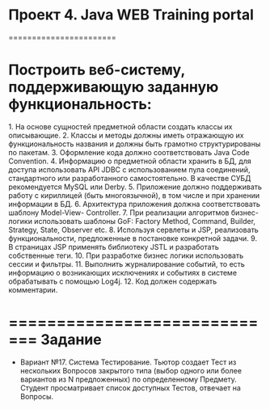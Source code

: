 # Проект 4. Java WEB Training portal
=======================
<h1>Построить веб-систему, поддерживающую заданную функциональность:</h1>
1. На основе сущностей предметной области создать классы их
   описывающие.
2. Классы и методы должны иметь отражающую их функциональность
   названия и должны быть грамотно структурированы по пакетам.
3. Оформление кода должно соответствовать Java Code Convention.
4. Информацию о предметной области хранить в БД, для доступа
   использовать API JDBC с использованием пула соединений,
   стандартного или разработанного самостоятельно. В качестве СУБД
   рекомендуется MySQL или Derby.
5. Приложение должно поддерживать работу с кириллицей (быть
   многоязычной), в том числе и при хранении информации в БД.
6. Архитектура приложения должна соответствовать шаблону Model-View-
   Controller.
7. При реализации алгоритмов бизнес-логики использовать шаблоны GoF:
   Factory Method, Command, Builder, Strategy, State, Observer etc.
8. Используя сервлеты и JSP, реализовать функциональности,
   предложенные в постановке конкретной задачи.
9. В страницах JSP применять библиотеку JSTL и разработать собственные
   теги.
10. При разработке бизнес логики использовать сессии и фильтры.
11. Выполнить журналирование событий, то есть информацию о
    возникающих исключениях и событиях в системе обрабатывать с
    помощью Log4j.
12. Код должен содержать комментарии.

=============================
Задание
=============================
  * Вариант №17. Система Тестирование. Тьютор создает Тест из нескольких Вопросов
  закрытого типа (выбор одного или более вариантов из N предложенных) по
  определенному Предмету. Студент просматривает список доступных Тестов,
  отвечает на Вопросы.


